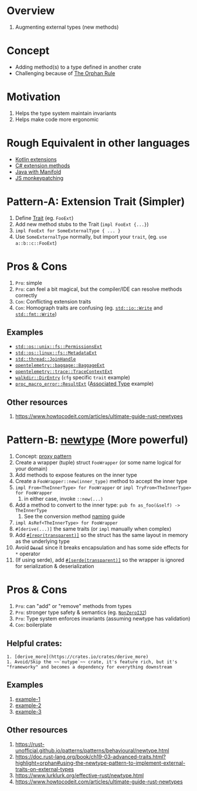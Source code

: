 # Overview
1. Augmenting external types (new methods)


# Concept
- Adding method(s) to a type defined in another crate
- Challenging because of [The Orphan Rule](https://doc.rust-lang.org/book/ch10-02-traits.html?highlight=orphan#implementing-a-trait-on-a-type)


# Motivation
1. Helps the type system maintain invariants
1. Helps make code more ergonomic


# Rough Equivalent in other languages
- [Kotlin extensions](https://kotlinlang.org/docs/extensions.html)
- [C# extension methods](https://learn.microsoft.com/en-us/dotnet/csharp/programming-guide/classes-and-structs/extension-methods)
- [Java with Manifold](https://github.com/manifold-systems/manifold/tree/master/manifold-deps-parent/manifold-ext)
- [JS monkeypatching](https://en.wikipedia.org/wiki/Monkey_patch)


# Pattern-A: Extension Trait (Simpler)

1. Define [Trait](./traits.md) (eg. `FooExt`)
1. Add new method stubs to the Trait (`impl FooExt {...}`)
1. `impl FooExt for SomeExternalType { ... }`
1. Use `SomeExternalType` normally, but import your `trait`, (eg. `use a::b::c::FooExt`)


# Pros & Cons
1. `Pro`: simple
1. `Pro`: can feel a bit magical, but the compiler/IDE can resolve methods correctly
1. `Con`: Conflicting extension traits
1. `Con`: Homograph traits are confusing (eg. [`std::io::Write`](https://doc.rust-lang.org/std/io/trait.Write.html)  and [`std::fmt::Write`](https://doc.rust-lang.org/std/fmt/trait.Write.html))


## Examples
- [`std::os::unix::fs::PermissionsExt`](https://doc.rust-lang.org/std/os/unix/fs/trait.PermissionsExt.html)
- [`std::os::linux::fs::MetadataExt`](https://doc.rust-lang.org/std/os/linux/fs/trait.MetadataExt.html)
- [`std::thread::JoinHandle`](https://doc.rust-lang.org/std/thread/struct.JoinHandle.html)
- [`opentelemetry::baggage::BaggageExt`](https://docs.rs/opentelemetry/latest/opentelemetry/baggage/trait.BaggageExt.html)
- [`opentelemetry::trace::TraceContextExt`](https://docs.rs/opentelemetry/latest/opentelemetry/trace/trait.TraceContextExt.html)
- [`walkdir::DirEntry`](https://docs.rs/walkdir/latest/walkdir/struct.DirEntry.html) (`cfg` specific `trait` example)
- [`proc_macro_error::ResultExt`](https://docs.rs/proc-macro-error/latest/proc_macro_error/trait.ResultExt.html) ([Associated Type](https://doc.rust-lang.org/rust-by-example/generics/assoc_items/types.html) example)


## Other resources
1. https://www.howtocodeit.com/articles/ultimate-guide-rust-newtypes


# Pattern-B: [newtype](https://doc.rust-lang.org/rust-by-example/generics/new_types.html) (More powerful)

1. Concept: [proxy pattern](https://refactoring.guru/design-patterns/proxy)
1. Create a wrapper (tuple) struct `FooWrapper` (or some name logical for your domain)
1. Add methods to expose features on the inner type
1. Create a `FooWrapper::new(inner_type)` method to accept the inner type
1. `impl From<TheInnerType> for FooWrapper` or `impl TryFrom<TheInnerType> for FooWrapper`
    1. in either case, invoke `::new(...)`
1. Add a method to convert to the inner type: `pub fn as_foo(&self) -> TheInnerType`
    1. See the conversion method [naming](https://rust-lang.github.io/api-guidelines/naming.html#ad-hoc-conversions-follow-as_-to_-into_-conventions-c-conv) guide
1. `impl AsRef<TheInnerType> for FooWrapper`
1. `#[derive(...)]` the same traits (or `impl` manually when complex)
1. Add [`#[repr(transparent)]`](https://doc.rust-lang.org/reference/type-layout.html#the-transparent-representation) so the struct has the same layout in memory as the underlying type
1. Avoid ~~`Deref`~~ since it breaks encapsulation and has some side effects for `*` operator
1. (If using serde), add [`#[serde(transparent)]`](https://serde.rs/container-attrs.html#transparent) so the wrapper is ignored for serialization & deserialization


# Pros & Cons
1. `Pro`: can "add" or "remove" methods from types
1. `Pro`: stronger type safety & semantics (eg. [`NonZeroI32`](https://doc.rust-lang.org/std/num/type.NonZeroI32.html))
1. `Pro`: Type system enforces invariants (assuming newtype has validation)
1. `Con`: boilerplate


## Helpful crates:
    1. [derive_more](https://crates.io/crates/derive_more)
    1. Avoid/Skip the ~~`nutype`~~ crate, it's feature rich, but it's "frameworky" and becomes a dependency for everything downstream


## Examples
1. [example-1](https://doc.rust-lang.org/rust-by-example/generics/new_types.html)
1. [example-2](https://rust-unofficial.github.io/patterns/patterns/behavioural/newtype.html)
1. [example-3](https://doc.rust-lang.org/book/ch19-04-advanced-types.html)


## Other resources
1. https://rust-unofficial.github.io/patterns/patterns/behavioural/newtype.html
1. https://doc.rust-lang.org/book/ch19-03-advanced-traits.html?highlight=orphan#using-the-newtype-pattern-to-implement-external-traits-on-external-types
1. https://www.lurklurk.org/effective-rust/newtype.html
1. https://www.howtocodeit.com/articles/ultimate-guide-rust-newtypes